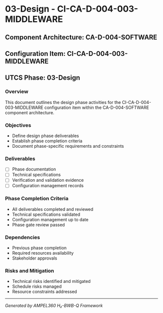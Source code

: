 # 03-Design - CI-CA-D-004-003-MIDDLEWARE

## Component Architecture: CA-D-004-SOFTWARE
## Configuration Item: CI-CA-D-004-003-MIDDLEWARE
## UTCS Phase: 03-Design

### Overview
This document outlines the design phase activities for the CI-CA-D-004-003-MIDDLEWARE configuration item within the CA-D-004-SOFTWARE component architecture.

### Objectives
- Define design phase deliverables
- Establish phase completion criteria
- Document phase-specific requirements and constraints

### Deliverables
- [ ] Phase documentation
- [ ] Technical specifications
- [ ] Verification and validation evidence
- [ ] Configuration management records

### Phase Completion Criteria
- All deliverables completed and reviewed
- Technical specifications validated
- Configuration management up to date
- Phase gate review passed

### Dependencies
- Previous phase completion
- Required resources availability
- Stakeholder approvals

### Risks and Mitigation
- Technical risks identified and mitigated
- Schedule risks managed
- Resource constraints addressed

---
*Generated by AMPEL360 H₂-BWB-Q Framework*
